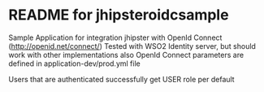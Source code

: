 README for jhipsteroidcsample
==========================
Sample Application for integration jhipster with OpenId Connect (http://openid.net/connect/)
Tested with WSO2 Identity server, but should work with other implementations also
OpenId Connect parameters are defined in application-dev/prod.yml file

Users that are authenticated successfully get USER role per default

